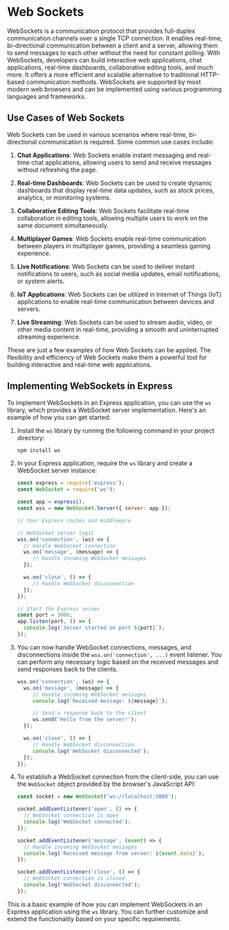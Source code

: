# Web Sockets

WebSockets is a communication protocol that provides full-duplex communication channels over a single TCP connection. It enables real-time, bi-directional communication between a client and a server, allowing them to send messages to each other without the need for constant polling. With WebSockets, developers can build interactive web applications, chat applications, real-time dashboards, collaborative editing tools, and much more. It offers a more efficient and scalable alternative to traditional HTTP-based communication methods. WebSockets are supported by most modern web browsers and can be implemented using various programming languages and frameworks.


## Use Cases of Web Sockets

Web Sockets can be used in various scenarios where real-time, bi-directional communication is required. Some common use cases include:

1. **Chat Applications**: Web Sockets enable instant messaging and real-time chat applications, allowing users to send and receive messages without refreshing the page.

2. **Real-time Dashboards**: Web Sockets can be used to create dynamic dashboards that display real-time data updates, such as stock prices, analytics, or monitoring systems.

3. **Collaborative Editing Tools**: Web Sockets facilitate real-time collaboration in editing tools, allowing multiple users to work on the same document simultaneously.

4. **Multiplayer Games**: Web Sockets enable real-time communication between players in multiplayer games, providing a seamless gaming experience.

5. **Live Notifications**: Web Sockets can be used to deliver instant notifications to users, such as social media updates, email notifications, or system alerts.

6. **IoT Applications**: Web Sockets can be utilized in Internet of Things (IoT) applications to enable real-time communication between devices and servers.

7. **Live Streaming**: Web Sockets can be used to stream audio, video, or other media content in real-time, providing a smooth and uninterrupted streaming experience.

These are just a few examples of how Web Sockets can be applied. The flexibility and efficiency of Web Sockets make them a powerful tool for building interactive and real-time web applications.

## Implementing WebSockets in Express

To implement WebSockets in an Express application, you can use the `ws` library, which provides a WebSocket server implementation. Here's an example of how you can get started:

1. Install the `ws` library by running the following command in your project directory:

    ```bash
    npm install ws
    ```

2. In your Express application, require the `ws` library and create a WebSocket server instance:

    ```javascript
    const express = require('express');
    const WebSocket = require('ws');

    const app = express();
    const wss = new WebSocket.Server({ server: app });

    // Your Express routes and middleware

    // WebSocket server logic
    wss.on('connection', (ws) => {
      // Handle WebSocket connection
      ws.on('message', (message) => {
         // Handle incoming WebSocket messages
      });

      ws.on('close', () => {
         // Handle WebSocket disconnection
      });
    });

    // Start the Express server
    const port = 3000;
    app.listen(port, () => {
      console.log(`Server started on port ${port}`);
    });
    ```

3. You can now handle WebSocket connections, messages, and disconnections inside the `wss.on('connection', ...)` event listener. You can perform any necessary logic based on the received messages and send responses back to the clients.

    ```javascript
    wss.on('connection', (ws) => {
      ws.on('message', (message) => {
         // Handle incoming WebSocket messages
         console.log(`Received message: ${message}`);

         // Send a response back to the client
         ws.send('Hello from the server!');
      });

      ws.on('close', () => {
         // Handle WebSocket disconnection
         console.log('WebSocket disconnected');
      });
    });
    ```

4. To establish a WebSocket connection from the client-side, you can use the `WebSocket` object provided by the browser's JavaScript API:

    ```javascript
    const socket = new WebSocket('ws://localhost:3000');

    socket.addEventListener('open', () => {
      // WebSocket connection is open
      console.log('WebSocket connected');
    });

    socket.addEventListener('message', (event) => {
      // Handle incoming WebSocket messages
      console.log(`Received message from server: ${event.data}`);
    });

    socket.addEventListener('close', () => {
      // WebSocket connection is closed
      console.log('WebSocket disconnected');
    });
    ```

This is a basic example of how you can implement WebSockets in an Express application using the `ws` library. You can further customize and extend the functionality based on your specific requirements.
